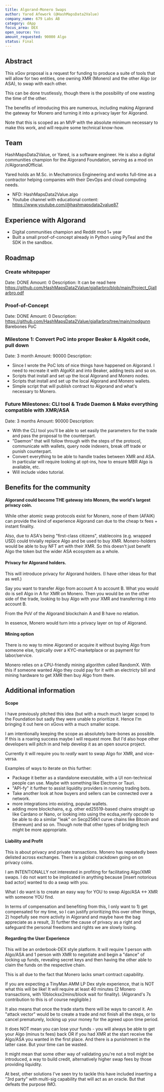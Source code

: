 ```yaml
---
title: Algorand-Monero Swaps
author: Yared Afework (@HashMapsData2Value) 
company_name: 679 Labs AB
category: dApp
focus_area: DEX
open_source: Yes
amount_requested: 90000 Algo
status: Final
---
```


## Abstract
This xGov proposal is a request for funding to produce a suite of tools that will allow for two entities, one owning XMR (Monero) and the other Algo (or ASA), to swap with each other.

This can be done trustlessly, though there is the possibility of one wasting the time of the other.

The benefits of introducing this are numerous, including making Algorand the gateway for Monero and turning it into a privacy layer for Algorand.

Note that this is scoped as an MVP with the absolute minimum necessary to make this work, and will require some technical know-how.

## Team
HashMapsData2Value, or Yared, is a software engineer. He is also a digital communities champion for the Algorand Foundation, serving as a mod on /r/AlgorandOfficial.

Yared holds an M.Sc. in Mechatronics Engineering and works full-time as a contractor helping companies with their DevOps and cloud computing needs.

- NFD: HashMapsData2Value.algo
- Youtube channel with educational content: https://www.youtube.com/@hashmapsdata2value87

## Experience with Algorand

- Digital communities champion and Reddit mod 1+ year
- Built a small proof-of-concept already in Python using PyTeal and the SDK in the sandbox.

## Roadmap
### Create whitepaper 
Date: DONE
Amount: 0
Description: It can be read here https://github.com/HashMapsData2Value/gjallarbro/blob/main/Project_Gjallarbro.pdf

### Proof-of-Concept
Date: DONE
Amount: 0
Description: https://github.com/HashMapsData2Value/gjallarbro/tree/main/modgunn Barebones PoC

### Milestone 1: Convert PoC into proper Beaker & Algokit code, pull down 
Date: 3 month
Amount: 90000
Description: 
- Since I wrote the PoC lots of nice things have happened on Algorand. I need to recreate it with AlgoKit and into Beaker, adding tests and so on.
- Scripts that install and set up the local Algorand and Monero nodes.
- Scripts that install and set up the local Algorand and Monero wallets.
- Simple script that will publish contract to Algorand and what's necessary to Monero.

### Future Milestones: CLI tool & Trade Daemon & Make everything compatible with XMR/ASA
Date: 3 months
Amount: 90000
Description: 
- With the CLI tool you'll be able to set easily the parameters for the trade and pass the proposal to the counterpart.
- "Daemon" that will follow through with the steps of the protocol, communicate with wallets, query node indexers, break off trade or punish counterpart.
- Convert everything to be able to handle trades between XMR and ASA. In particular will require looking at opt-ins, how to ensure MBR Algo is available, etc.
- Will include video tutorial.

## Benefits for the community

#### Algorand could become THE gateway into Monero, the world's largest privacy coin.

While other atomic swap protocols exist for Monero, none of them (AFAIK) can provide the kind of experience Algorand can due to the cheap tx fees + instant finality.

Also, due to ASA's being "first-class citizens", stablecoins (e.g. wrapped USD) could trivially replace Algo and be used to buy XMR. Monero-holders would be able to buy NFT art with their XMR. So this doesn't just benefit Algo the token but the wider ASA ecosystem as a whole.

#### Privacy for Algorand holders.

This will introduce privacy for Algorand holders. (I have other ideas for that as well.)

Say you want to transfer Algo from account A to account B. What you would do is sell Algo in A for XMR on Monero. Then you would be on the other side of the trade, looking to buy Algo with your XMR and transferring it into account B. 

From the PoV of the Algorand blockchain A and B have no relation.

In essence, Monero would turn into a privacy layer on top of Algorand.

#### Mining option

There is no way to mine Algorand or acquire it without buying Algo from someone else, typically over a KYC-marketplace or as payment for labor/service.

Monero relies on a CPU-friendly mining algorithm called RandomX. With this if someone wanted Algo they could pay for it with an electricty bill and mining hardware to get XMR then buy Algo from there.


## Additional information

#### Scope

I have previously pitched this idea (but with a much much larger scope) to the Foundation but sadly they were unable to prioritize it. Hence I'm bringing it out here on xGovs with a much smaller scope.

I am intentionally keeping the scope as absolutely bare-bones as possible. If this is a roaring success maybe I will request more. But I'd also hope other developers will pitch in and help develop it as an open source project.

Currently it will require you to *really* want to swap Algo for XMR, and vice-versa.

Examples of ways to iterate on this further:
- Package it better as a standalone executable, with a UI non-technical people can use. Maybe with something like Electron or Tauri.
- "API-fy" it further to assist liquidity providers in running trading bots.
- Take another look at how buyers and sellers can be connected over a network.
- more integrations into existing, popular wallets.
- adding more blockchains, e.g. other ed25519-based chains straight up like Cardano or Nano, or looking into using the ecdsa_verify opcode to be able to do a similar "leak" on Secp256k1 curve chains like Bitcoin and Ethereum) and so on. Though note that other types of bridging tech might be more appropriate.

#### Liability and Profit

This is about privacy and private transactions. Monero has repeatedly been delisted across exchanges. There is a global crackdown going on on privacy coins.

I am INTENTIONALLY not interested in profiting for facilitating Algo/XMR swaps. I do not want to be implicated in anything because \[insert notorious bad actor\] wanted to do a swap with you. 

What I do want is to create an easy way for YOU to swap Algo/ASA <-> XMR with someone YOU find.

In terms of compensation and benefiting from this, I only want to 1) get compensated for my time, so I can justify prioritizing this over other things, 2) hopefully see more activity in Algorand and maybe have the bag appreciate as a result, 3) further the cause of privacy as a right and safeguard the personal freedoms and rights we are slowly losing.

#### Regarding the User Experience

This will be an orderbook-DEX style platform. It will require 1 person with Algo/ASA and 1 person with XMR to negotiate and begin a "dance" of locking up funds, revealing secret keys and then having the other able to claim the funds on the respective chain.

This is all due to the fact that Monero lacks smart contract capability.

If you are expecting a TinyMan AMM LP Dex style experience, that is NOT what this will be like! It will require at least 40 minutes (2 Monero transactions, with 10blocksx2mins/block wait for finality). (Algorand's 7s contribution to this is of course negligible.) 

It also means that once the trade starts there will be ways to cancel it. An "attack vector" would be to create a trade and not finish all the steps, or to cancel prematurely, locking up your money for the agreed upon time period.

It does NOT mean you can lose your funds - you will always be able to get your Algo (minus tx fees) back OR if you had XMR at the start receive the Algo/ASA you wanted in the first place. And there is a punishment in the latter case. But your time can be wasted.

It might mean that some other way of validating you're not a troll might be introduced, a way to build credit, alternatively higher swap fees by those providing liquidity.

At best, other solutions I've seen try to tackle this have included inserting a "3rd party" with multi-sig capability that will act as an oracle. But that defeats the purpose IMO.
